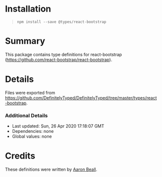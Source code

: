 # Installation
> `npm install --save @types/react-bootstrap`

# Summary
This package contains type definitions for react-bootstrap (https://github.com/react-bootstrap/react-bootstrap).

# Details
Files were exported from https://github.com/DefinitelyTyped/DefinitelyTyped/tree/master/types/react-bootstrap.

### Additional Details
 * Last updated: Sun, 26 Apr 2020 17:18:07 GMT
 * Dependencies: none
 * Global values: none

# Credits
These definitions were written by [Aaron Beall](https://github.com/aaronbeall).
